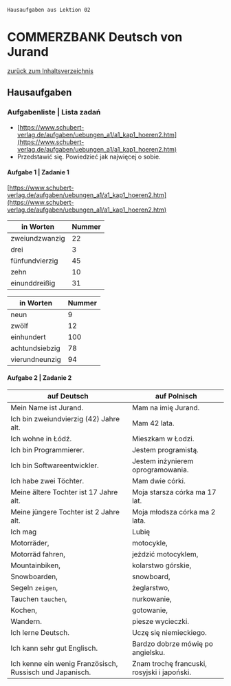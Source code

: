 `Hausaufgaben aus Lektion 02`

# COMMERZBANK Deutsch von Jurand

[zurück zum Inhaltsverzeichnis](../README.md)

## Hausaufgaben

### Aufgabenliste | Lista zadań

- [https://www.schubert-verlag.de/aufgaben/uebungen_a1/a1_kap1_hoeren2.htm](https://www.schubert-verlag.de/aufgaben/uebungen_a1/a1_kap1_hoeren2.htm)
- Przedstawić się. Powiedzieć jak najwięcej o sobie.

#### Aufgabe 1 | Zadanie 1

[https://www.schubert-verlag.de/aufgaben/uebungen_a1/a1_kap1_hoeren2.htm](https://www.schubert-verlag.de/aufgaben/uebungen_a1/a1_kap1_hoeren2.htm)

| in Worten      | Nummer |
| -------------- | ------ |
| zweiundzwanzig | 22     |
| drei           | 3      |
| fünfundvierzig | 45     |
| zehn           | 10     |
| einunddreißig  | 31     |

| in Worten      | Nummer |
| -------------- | ------ |
| neun           | 9      |
| zwölf          | 12     |
| einhundert     | 100    |
| achtundsiebzig | 78     |
| vierundneunzig | 94     |

#### Aufgabe 2 | Zadanie 2

| auf Deutsch                                              | auf Polnisch                                |
| -------------------------------------------------------- | ------------------------------------------- |
| Mein Name ist Jurand.                                    | Mam na imię Jurand.                         |
| Ich bin zweiundvierzig (42) Jahre alt.                   | Mam 42 lata.                                |
| Ich wohne in Łódź.                                       | Mieszkam w Łodzi.                           |
| Ich bin Programmierer.                                   | Jestem programistą.                         |
| Ich bin Softwareentwickler.                              | Jestem inżynierem oprogramowania.           |
| Ich habe zwei Töchter.                                   | Mam dwie córki.                             |
| Meine ältere Tochter ist 17 Jahre alt.                   | Moja starsza córka ma 17 lat.               |
| Meine jüngere Tochter ist 2 Jahre alt.                   | Moja młodsza córka ma 2 lata.               |
| Ich mag                                                  | Lubię                                       |
| Motorräder,                                              | motocykle,                                  |
| Motorräd fahren,                                         | jeździć motocyklem,                         |
| Mountainbiken,                                           | kolarstwo górskie,                          |
| Snowboarden,                                             | snowboard,                                  |
| Segeln `zeigen`,                                         | żeglarstwo,                                 |
| Tauchen `tauchen`,                                       | nurkowanie,                                 |
| Kochen,                                                  | gotowanie,                                  |
| Wandern.                                                 | piesze wycieczki.                           |
| Ich lerne Deutsch.                                       | Uczę się niemieckiego.                      |
| Ich kann sehr gut Englisch.                              | Bardzo dobrze mówię po angielsku.           |
| Ich kenne ein wenig Französisch, Russisch und Japanisch. | Znam trochę francuski, rosyjski i japoński. |
